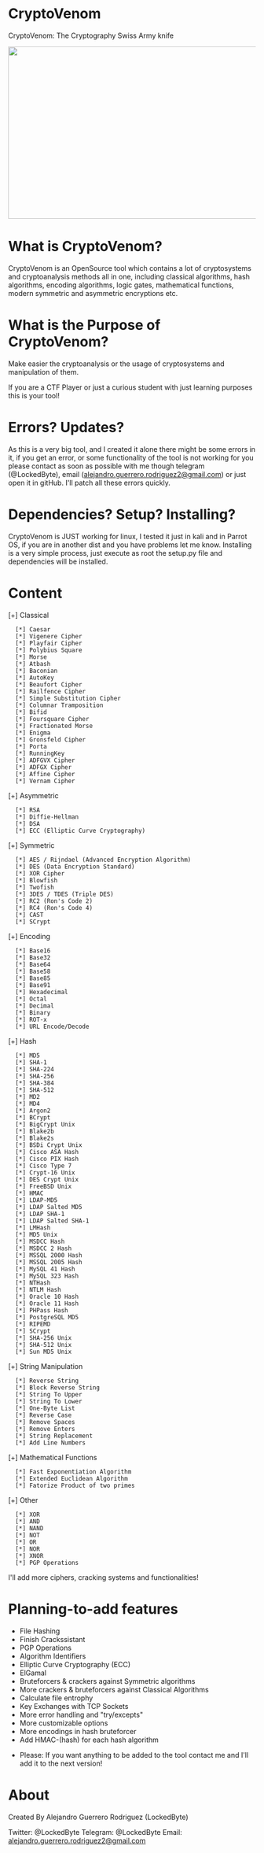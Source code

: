 # CryptoVenom
CryptoVenom: The Cryptography Swiss Army knife

<p align="center">
  <img src="cryptovenom.jpg" width="650" height="350">
</p>

# What is CryptoVenom?


CryptoVenom is an OpenSource tool which contains a lot of cryptosystems and cryptoanalysis methods all in one, including
classical algorithms, hash algorithms, encoding algorithms, logic gates, mathematical functions, modern symmetric and asymmetric encryptions etc.


# What is the Purpose of CryptoVenom?

Make easier the cryptoanalysis or the usage of cryptosystems and manipulation of them.

If you are a CTF Player or just a curious student with just learning purposes this is your tool!


# Errors? Updates?

As this is a very big tool, and I created it alone there might be some errors in it, if you get an error,
or some functionality of the tool is not working for you please contact as soon as possible with me though telegram (@LockedByte), email (alejandro.guerrero.rodriguez2@gmail.com) or just open it in gitHub. I'll patch all these errors quickly.

# Dependencies? Setup? Installing?

CryptoVenom is JUST working for linux, I tested it just in kali and in Parrot OS, if you are in another dist and you have problems let me know. Installing is a very simple process, just execute as root the setup.py file and dependencies will be installed.


# Content

[+] Classical

      [*] Caesar
      [*] Vigenere Cipher
      [*] Playfair Cipher
      [*] Polybius Square
      [*] Morse
      [*] Atbash
      [*] Baconian
      [*] AutoKey
      [*] Beaufort Cipher
      [*] Railfence Cipher
      [*] Simple Substitution Cipher
      [*] Columnar Tramposition
      [*] Bifid
      [*] Foursquare Cipher
      [*] Fractionated Morse
      [*] Enigma
      [*] Gronsfeld Cipher
      [*] Porta
      [*] RunningKey
      [*] ADFGVX Cipher
      [*] ADFGX Cipher
      [*] Affine Cipher
      [*] Vernam Cipher

      
[+] Asymmetric

      [*] RSA
      [*] Diffie-Hellman
      [*] DSA
      [*] ECC (Elliptic Curve Cryptography)
      
[+] Symmetric

      [*] AES / Rijndael (Advanced Encryption Algorithm)
      [*] DES (Data Encryption Standard)
      [*] XOR Cipher
      [*] Blowfish
      [*] Twofish
      [*] 3DES / TDES (Triple DES)
      [*] RC2 (Ron's Code 2)
      [*] RC4 (Ron's Code 4)
      [*] CAST
      [*] SCrypt

     
[+] Encoding

      [*] Base16
      [*] Base32
      [*] Base64
      [*] Base58
      [*] Base85
      [*] Base91
      [*] Hexadecimal
      [*] Octal
      [*] Decimal
      [*] Binary
      [*] ROT-x
      [*] URL Encode/Decode
      
[+] Hash

      [*] MD5
      [*] SHA-1
      [*] SHA-224
      [*] SHA-256
      [*] SHA-384
      [*] SHA-512
      [*] MD2
      [*] MD4
      [*] Argon2
      [*] BCrypt
      [*] BigCrypt Unix
      [*] Blake2b
      [*] Blake2s
      [*] BSDi Crypt Unix
      [*] Cisco ASA Hash
      [*] Cisco PIX Hash
      [*] Cisco Type 7
      [*] Crypt-16 Unix
      [*] DES Crypt Unix
      [*] FreeBSD Unix
      [*] HMAC
      [*] LDAP-MD5
      [*] LDAP Salted MD5
      [*] LDAP SHA-1
      [*] LDAP Salted SHA-1
      [*] LMHash
      [*] MD5 Unix
      [*] MSDCC Hash
      [*] MSDCC 2 Hash
      [*] MSSQL 2000 Hash
      [*] MSSQL 2005 Hash
      [*] MySQL 41 Hash
      [*] MySQL 323 Hash
      [*] NTHash
      [*] NTLM Hash
      [*] Oracle 10 Hash
      [*] Oracle 11 Hash
      [*] PHPass Hash
      [*] PostgreSQL MD5
      [*] RIPEMD
      [*] SCrypt
      [*] SHA-256 Unix
      [*] SHA-512 Unix
      [*] Sun MD5 Unix

      
      
[+] String Manipulation

      [*] Reverse String
      [*] Block Reverse String
      [*] String To Upper
      [*] String To Lower
      [*] One-Byte List
      [*] Reverse Case
      [*] Remove Spaces
      [*] Remove Enters
      [*] String Replacement
      [*] Add Line Numbers
      

[+] Mathematical Functions

      [*] Fast Exponentiation Algorithm
      [*] Extended Euclidean Algorithm
      [*] Fatorize Product of two primes

      
      
[+] Other

      [*] XOR
      [*] AND
      [*] NAND
      [*] NOT
      [*] OR
      [*] NOR
      [*] XNOR
      [*] PGP Operations
      
      
I'll add more ciphers, cracking systems and functionalities!


# Planning-to-add features

- File Hashing
- Finish Crackssistant
- PGP Operations
- Algorithm Identifiers
- Elliptic Curve Cryptography (ECC)
- ElGamal
- Bruteforcers & crackers against Symmetric algorithms
- More crackers & bruteforcers against Classical Algorithms
- Calculate file entrophy
- Key Exchanges with TCP Sockets
- More error handling and "try/excepts"
- More customizable options
- More encodings in hash bruteforcer
- Add HMAC-(hash) for each hash algorithm
 
* Please: If you want anything to be added to the tool contact me and I'll add it to the next version!

# About

Created By Alejandro Guerrero Rodriguez (LockedByte)

Twitter: @LockedByte
Telegram: @LockedByte
Email: alejandro.guerrero.rodriguez2@gmail.com
